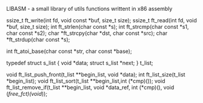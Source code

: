 LIBASM - a small library of utils functions writtent in x86 assembly

ssize_t  ft_write(int fd, void const *buf, size_t size);
ssize_t  ft_read(int fd, void *buf, size_t size);
int      ft_strlen(char const *s);
int      ft_strcmp(char const *s1, char const *s2);
char     *ft_strcpy(char *dst, char const *src);
char     *ft_strdup(char const *s);

int      ft_atoi_base(char const *str, char const *base);

typedef struct	s_list
{
    void		*data;
    struct s_list	*next;
}		t_list;

void     ft_list_push_front(t_list **begin_list, void *data);
int      ft_list_size(t_list *begin_list);
void     ft_list_sort(t_list **begin_list,int (*cmp)());
void     ft_list_remove_if(t_list **begin_list, void *data_ref, int (*cmp)(), void (*free_fct)(void*));
